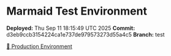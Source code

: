 # Marmaid Test Environment

**Deployed:** Thu Sep 11 18:15:49 UTC 2025
**Commit:** d3eb9ccb3154224ca1e737de979573273d55a4c5
**Branch:** test

[🚀 Production Environment](https://marmaid.pl/)
